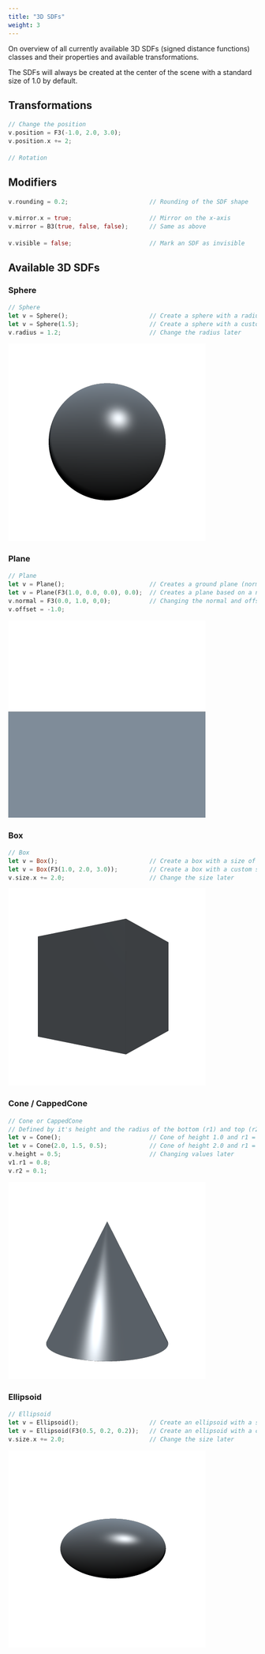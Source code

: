 ```yaml
---
title: "3D SDFs"
weight: 3
---
```


On overview of all currently available 3D SDFs (signed distance functions) classes and their properties and available transformations.

The SDFs will always be created at the center of the scene with a standard size of 1.0 by default.

## Transformations

```rust
// Change the position
v.position = F3(-1.0, 2.0, 3.0);
v.position.x += 2;

// Rotation
```

## Modifiers

```rust
v.rounding = 0.2;                       // Rounding of the SDF shape

v.mirror.x = true;                      // Mirror on the x-axis
v.mirror = B3(true, false, false);      // Same as above

v.visible = false;                      // Mark an SDF as invisible
```

## Available 3D SDFs


### Sphere

```rust
// Sphere
let v = Sphere();                       // Create a sphere with a radius of 1.0.
let v = Sphere(1.5);                    // Create a sphere with a custom radius
v.radius = 1.2;                         // Change the radius later
```

![Sphere](sphere.png)

### Plane

```rust
// Plane
let v = Plane();                        // Creates a ground plane (normal is F3(0.0, 1.0, 0.0))
let v = Plane(F3(1.0, 0.0, 0.0), 0.0);  // Creates a plane based on a normal vector and an axis-offset
v.normal = F3(0.0, 1.0, 0,0);           // Changing the normal and offset manually
v.offset = -1.0;
```

![Plane](plane.png)

### Box

```rust
// Box
let v = Box();                          // Create a box with a size of F3(1.0, 1.0, 1.0)
let v = Box(F3(1.0, 2.0, 3.0));         // Create a box with a custom size
v.size.x += 2.0;                        // Change the size later
```

![Plane](box.png)

### Cone / CappedCone

```rust
// Cone or CappedCone
// Defined by it's height and the radius of the bottom (r1) and top (r2).
let v = Cone();                         // Cone of height 1.0 and r1 = 1.0 and r2 = 0.0
let v = Cone(2.0, 1.5, 0.5);            // Cone of height 2.0 and r1 = 1.5 and r2 = 0.5
v.height = 0.5;                         // Changing values later
v1.r1 = 0.8;
v.r2 = 0.1;
```

![Cone](cone.png)

### Ellipsoid

```rust
// Ellipsoid
let v = Ellipsoid();                    // Create an ellipsoid with a size of F3(1.0, 0.5, 0.5)
let v = Ellipsoid(F3(0.5, 0.2, 0.2));   // Create an ellipsoid with a custom size
v.size.x += 2.0;                        // Change the size later
```

![Ellipsoid](ellipsoid.png)
